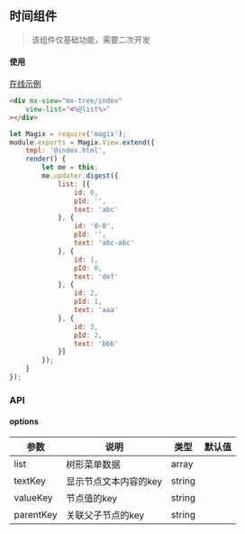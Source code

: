 ## 时间组件

> 该组件仅基础功能，需要二次开发


#### 使用

<a href="https://magix-components.github.io/magix-components/#!/mx-tree/index" target="_blank">在线示例</a>
```html
<div mx-view="mx-tree/index"
    view-list="<%@list%>"
></div>
```

```js
let Magix = require('magix');
module.exports = Magix.View.extend({
    tmpl: '@index.html',
    render() {
        let me = this;
        me.updater.digest({
            list: [{
                id: 0,
                pId: '',
                text: 'abc'
            }, {
                id: '0-0',
                pId: '',
                text: 'abc-abc'
            }, {
                id: 1,
                pId: 0,
                text: 'def'
            }, {
                id: 2,
                pId: 1,
                text: 'aaa'
            }, {
                id: 3,
                pId: 2,
                text: 'bbb'
            }]
        });
    }
});
```

### API

#### options
| 参数 | 说明 | 类型 | 默认值 |
| -------- | -------- | -------- | -------- |
| list    | 树形菜单数据 | array |  |
| textKey     | 显示节点文本内容的key | string |    |
| valueKey     | 节点值的key | string |    |
| parentKey     | 关联父子节点的key | string |    |

